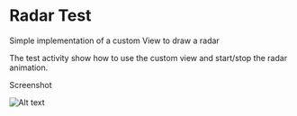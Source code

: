 Radar Test
=======================

Simple implementation of a custom View to draw a radar

The test activity show how to use the custom view and start/stop the radar animation.


Screenshot

![Alt text](https://github.com/jfabrix101/RadarCustomVIew/blob/master/Screenshot.png "Example")
